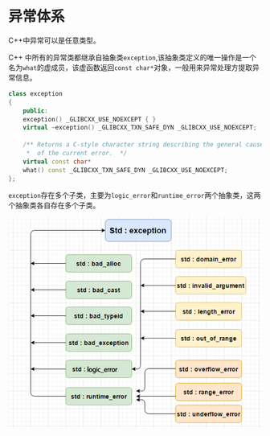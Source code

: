 # 异常体系

C++中异常可以是任意类型。

C++ 中所有的异常类都继承自抽象类`exception`,该抽象类定义的唯一操作是一个名为`what`的虚成员，该虚函数返回`const char*`对象，一般用来异常处理方提取异常信息。

```c++
class exception
{
    public:
    exception() _GLIBCXX_USE_NOEXCEPT { }
    virtual ~exception() _GLIBCXX_TXN_SAFE_DYN _GLIBCXX_USE_NOEXCEPT;

    /** Returns a C-style character string describing the general cause
     *  of the current error.  */
    virtual const char*
    what() const _GLIBCXX_TXN_SAFE_DYN _GLIBCXX_USE_NOEXCEPT;
};
```

`exception`存在多个子类，主要为`logic_error`和`runtime_error`两个抽象类，这两个抽象类各自存在多个子类。

![](../../src/exceptions_in_cpp.png)
